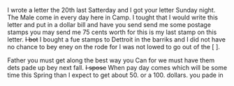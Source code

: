 I wrote a letter the 20th last Satterday and I got your letter Sunday night. The Male come in every day here in Camp. I tought that I would write this letter and put in a dollar bill and have you send send me some postage stamps you may send me 75 cents worth for this is my last stamp on this letter. ~~I bot~~ I bought a fue stamps to Dettroit in the barriks and I did not have no chance to bey eney on the rode for I was not lowed to go out of the [ ]. 

Father you must get along the best way you Can for we must have them dets pade up bey next fall. ~~I spose~~ When pay day comes which will be some time this Spring than I expect to get about 50. or a 100. dollars. you pade in